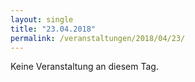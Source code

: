 ```yaml
---
layout: single
title: "23.04.2018"
permalink: /veranstaltungen/2018/04/23/
---
```


Keine Veranstaltung an diesem Tag.
